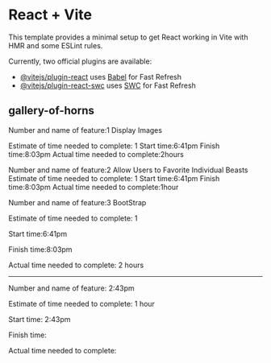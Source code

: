 # React + Vite

This template provides a minimal setup to get React working in Vite with HMR and some ESLint rules.

Currently, two official plugins are available:

- [@vitejs/plugin-react](https://github.com/vitejs/vite-plugin-react/blob/main/packages/plugin-react/README.md) uses [Babel](https://babeljs.io/) for Fast Refresh
- [@vitejs/plugin-react-swc](https://github.com/vitejs/vite-plugin-react-swc) uses [SWC](https://swc.rs/) for Fast Refresh

## gallery-of-horns

Number and name of feature:1 Display Images

Estimate of time needed to complete: 1
Start time:6:41pm
Finish time:8:03pm
Actual time needed to complete:2hours

Number and name of feature:2 Allow Users to Favorite Individual Beasts
Estimate of time needed to complete: 1
Start time:6:41pm
Finish time:8:03pm
Actual time needed to complete:1hour

Number and name of feature:3 BootStrap

Estimate of time needed to complete: 1

Start time:6:41pm

Finish time:8:03pm

Actual time needed to complete: 2 hours

-------------------------------------------------------------------------

Number and name of feature: 2:43pm

Estimate of time needed to complete: 1 hour

Start time: 2:43pm

Finish time:

Actual time needed to complete:
